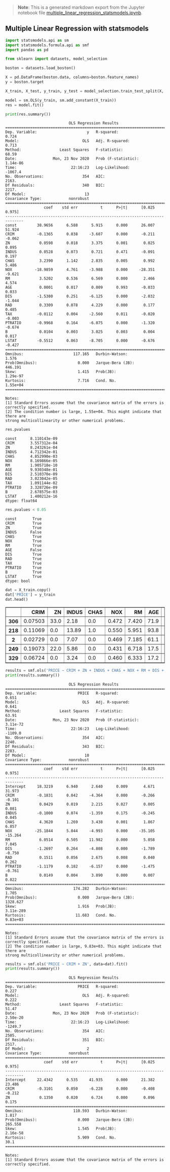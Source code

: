 >**Note**: This is a generated markdown export from the Jupyter notebook file [multiple_linear_regression_statsmodels.ipynb](multiple_linear_regression_statsmodels.ipynb).

## Multiple Linear Regression with statsmodels


```python
import statsmodels.api as sm
import statsmodels.formula.api as smf
import pandas as pd

from sklearn import datasets, model_selection

```


```python
boston = datasets.load_boston()

X = pd.DataFrame(boston.data, columns=boston.feature_names)
y = boston.target

```


```python
X_train, X_test, y_train, y_test = model_selection.train_test_split(X, y, train_size=0.7)
```


```python
model = sm.OLS(y_train, sm.add_constant(X_train))
res = model.fit()

print(res.summary())
```

                                OLS Regression Results                            
    ==============================================================================
    Dep. Variable:                      y   R-squared:                       0.724
    Model:                            OLS   Adj. R-squared:                  0.713
    Method:                 Least Squares   F-statistic:                     68.59
    Date:                Mon, 23 Nov 2020   Prob (F-statistic):           1.14e-86
    Time:                        22:16:23   Log-Likelihood:                -1067.4
    No. Observations:                 354   AIC:                             2163.
    Df Residuals:                     340   BIC:                             2217.
    Df Model:                          13                                         
    Covariance Type:            nonrobust                                         
    ==============================================================================
                     coef    std err          t      P>|t|      [0.025      0.975]
    ------------------------------------------------------------------------------
    const         38.9656      6.588      5.915      0.000      26.007      51.924
    CRIM          -0.1365      0.038     -3.607      0.000      -0.211      -0.062
    ZN             0.0598      0.018      3.375      0.001       0.025       0.095
    INDUS          0.0528      0.073      0.721      0.471      -0.091       0.197
    CHAS           3.2390      1.142      2.835      0.005       0.992       5.486
    NOX          -18.9859      4.761     -3.988      0.000     -28.351      -9.621
    RM             3.5202      0.536      6.569      0.000       2.466       4.574
    AGE            0.0001      0.017      0.009      0.993      -0.033       0.033
    DIS           -1.5380      0.251     -6.125      0.000      -2.032      -1.044
    RAD            0.3309      0.078      4.229      0.000       0.177       0.485
    TAX           -0.0112      0.004     -2.560      0.011      -0.020      -0.003
    PTRATIO       -0.9968      0.164     -6.075      0.000      -1.320      -0.674
    B              0.0104      0.003      3.025      0.003       0.004       0.017
    LSTAT         -0.5512      0.063     -8.705      0.000      -0.676      -0.427
    ==============================================================================
    Omnibus:                      117.165   Durbin-Watson:                   1.576
    Prob(Omnibus):                  0.000   Jarque-Bera (JB):              446.191
    Skew:                           1.415   Prob(JB):                     1.29e-97
    Kurtosis:                       7.716   Cond. No.                     1.55e+04
    ==============================================================================
    
    Notes:
    [1] Standard Errors assume that the covariance matrix of the errors is correctly specified.
    [2] The condition number is large, 1.55e+04. This might indicate that there are
    strong multicollinearity or other numerical problems.



```python
res.pvalues
```




    const      8.110143e-09
    CRIM       3.557312e-04
    ZN         8.243261e-04
    INDUS      4.712342e-01
    CHAS       4.852990e-03
    NOX        8.169866e-05
    RM         1.905718e-10
    AGE        9.930348e-01
    DIS        2.510370e-09
    RAD        3.023042e-05
    TAX        1.091144e-02
    PTRATIO    3.328726e-09
    B          2.678575e-03
    LSTAT      1.400212e-16
    dtype: float64




```python
res.pvalues < 0.05
```




    const       True
    CRIM        True
    ZN          True
    INDUS      False
    CHAS        True
    NOX         True
    RM          True
    AGE        False
    DIS         True
    RAD         True
    TAX         True
    PTRATIO     True
    B           True
    LSTAT       True
    dtype: bool




```python
dat = X_train.copy()
dat['PRICE'] = y_train
dat.head()
```




<div>
<style scoped>
    .dataframe tbody tr th:only-of-type {
        vertical-align: middle;
    }

    .dataframe tbody tr th {
        vertical-align: top;
    }

    .dataframe thead th {
        text-align: right;
    }
</style>
<table border="1" class="dataframe">
  <thead>
    <tr style="text-align: right;">
      <th></th>
      <th>CRIM</th>
      <th>ZN</th>
      <th>INDUS</th>
      <th>CHAS</th>
      <th>NOX</th>
      <th>RM</th>
      <th>AGE</th>
      <th>DIS</th>
      <th>RAD</th>
      <th>TAX</th>
      <th>PTRATIO</th>
      <th>B</th>
      <th>LSTAT</th>
      <th>PRICE</th>
    </tr>
  </thead>
  <tbody>
    <tr>
      <th>306</th>
      <td>0.07503</td>
      <td>33.0</td>
      <td>2.18</td>
      <td>0.0</td>
      <td>0.472</td>
      <td>7.420</td>
      <td>71.9</td>
      <td>3.0992</td>
      <td>7.0</td>
      <td>222.0</td>
      <td>18.4</td>
      <td>396.90</td>
      <td>6.47</td>
      <td>33.4</td>
    </tr>
    <tr>
      <th>218</th>
      <td>0.11069</td>
      <td>0.0</td>
      <td>13.89</td>
      <td>1.0</td>
      <td>0.550</td>
      <td>5.951</td>
      <td>93.8</td>
      <td>2.8893</td>
      <td>5.0</td>
      <td>276.0</td>
      <td>16.4</td>
      <td>396.90</td>
      <td>17.92</td>
      <td>21.5</td>
    </tr>
    <tr>
      <th>2</th>
      <td>0.02729</td>
      <td>0.0</td>
      <td>7.07</td>
      <td>0.0</td>
      <td>0.469</td>
      <td>7.185</td>
      <td>61.1</td>
      <td>4.9671</td>
      <td>2.0</td>
      <td>242.0</td>
      <td>17.8</td>
      <td>392.83</td>
      <td>4.03</td>
      <td>34.7</td>
    </tr>
    <tr>
      <th>249</th>
      <td>0.19073</td>
      <td>22.0</td>
      <td>5.86</td>
      <td>0.0</td>
      <td>0.431</td>
      <td>6.718</td>
      <td>17.5</td>
      <td>7.8265</td>
      <td>7.0</td>
      <td>330.0</td>
      <td>19.1</td>
      <td>393.74</td>
      <td>6.56</td>
      <td>26.2</td>
    </tr>
    <tr>
      <th>329</th>
      <td>0.06724</td>
      <td>0.0</td>
      <td>3.24</td>
      <td>0.0</td>
      <td>0.460</td>
      <td>6.333</td>
      <td>17.2</td>
      <td>5.2146</td>
      <td>4.0</td>
      <td>430.0</td>
      <td>16.9</td>
      <td>375.21</td>
      <td>7.34</td>
      <td>22.6</td>
    </tr>
  </tbody>
</table>
</div>




```python
results = smf.ols('PRICE ~ CRIM + ZN + INDUS + CHAS + NOX + RM + DIS + RAD + PTRATIO + B', data=dat).fit()
print(results.summary())
```

                                OLS Regression Results                            
    ==============================================================================
    Dep. Variable:                  PRICE   R-squared:                       0.651
    Model:                            OLS   Adj. R-squared:                  0.641
    Method:                 Least Squares   F-statistic:                     63.91
    Date:                Mon, 23 Nov 2020   Prob (F-statistic):           3.11e-72
    Time:                        22:16:23   Log-Likelihood:                -1109.0
    No. Observations:                 354   AIC:                             2240.
    Df Residuals:                     343   BIC:                             2283.
    Df Model:                          10                                         
    Covariance Type:            nonrobust                                         
    ==============================================================================
                     coef    std err          t      P>|t|      [0.025      0.975]
    ------------------------------------------------------------------------------
    Intercept     18.3219      6.940      2.640      0.009       4.671      31.973
    CRIM          -0.1831      0.042     -4.364      0.000      -0.266      -0.101
    ZN             0.0429      0.019      2.215      0.027       0.005       0.081
    INDUS         -0.1000      0.074     -1.359      0.175      -0.245       0.045
    CHAS           4.3620      1.269      3.438      0.001       1.867       6.857
    NOX          -25.1844      5.044     -4.993      0.000     -35.105     -15.264
    RM             6.0514      0.505     11.982      0.000       5.058       7.045
    DIS           -1.2697      0.264     -4.808      0.000      -1.789      -0.750
    RAD            0.1511      0.056      2.675      0.008       0.040       0.262
    PTRATIO       -1.1179      0.182     -6.157      0.000      -1.475      -0.761
    B              0.0149      0.004      3.890      0.000       0.007       0.022
    ==============================================================================
    Omnibus:                      174.282   Durbin-Watson:                   1.705
    Prob(Omnibus):                  0.000   Jarque-Bera (JB):             1328.627
    Skew:                           1.916   Prob(JB):                    3.11e-289
    Kurtosis:                      11.683   Cond. No.                     9.83e+03
    ==============================================================================
    
    Notes:
    [1] Standard Errors assume that the covariance matrix of the errors is correctly specified.
    [2] The condition number is large, 9.83e+03. This might indicate that there are
    strong multicollinearity or other numerical problems.



```python
results = smf.ols('PRICE ~ CRIM + ZN', data=dat).fit()
print(results.summary())
```

                                OLS Regression Results                            
    ==============================================================================
    Dep. Variable:                  PRICE   R-squared:                       0.227
    Model:                            OLS   Adj. R-squared:                  0.222
    Method:                 Least Squares   F-statistic:                     51.47
    Date:                Mon, 23 Nov 2020   Prob (F-statistic):           2.50e-20
    Time:                        22:16:23   Log-Likelihood:                -1249.7
    No. Observations:                 354   AIC:                             2505.
    Df Residuals:                     351   BIC:                             2517.
    Df Model:                           2                                         
    Covariance Type:            nonrobust                                         
    ==============================================================================
                     coef    std err          t      P>|t|      [0.025      0.975]
    ------------------------------------------------------------------------------
    Intercept     22.4342      0.535     41.935      0.000      21.382      23.486
    CRIM          -0.3101      0.050     -6.228      0.000      -0.408      -0.212
    ZN             0.1350      0.020      6.724      0.000       0.096       0.175
    ==============================================================================
    Omnibus:                      110.593   Durbin-Watson:                   1.817
    Prob(Omnibus):                  0.000   Jarque-Bera (JB):              265.558
    Skew:                           1.545   Prob(JB):                     2.16e-58
    Kurtosis:                       5.909   Cond. No.                         30.1
    ==============================================================================
    
    Notes:
    [1] Standard Errors assume that the covariance matrix of the errors is correctly specified.
